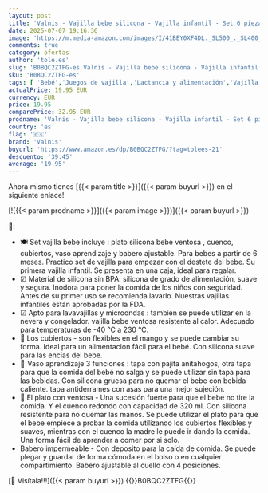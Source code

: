 ```yaml
---
layout: post
title: 'Valnis - Vajilla bebe silicona - Vajilla infantil - Set 6 piezas: Plato ventosa bebe - Cuchara bebe y tenedor - Vaso silicona bebe con pajita antiahogo - Cuenco y Babero. Libre de BPA para bebes  Rosa '
date: 2025-07-07 19:16:36
image: 'https://m.media-amazon.com/images/I/41BEY0XF4DL._SL500_._SL400_.jpg'
comments: true
category: ofertas
author: 'tole.es'
slug: 'B0BQC2ZTFG-es Valnis - Vajilla bebe silicona - Vajilla infantil - Set 6...'
sku: 'B0BQC2ZTFG-es'
tags: [ 'Bebé','Juegos de vajilla','Lactancia y alimentación','Vajilla y cubiertos','bebe','valnis','🇪🇸', ]
actualPrice: 19.95 EUR
currency: EUR
price: 19.95
comparePrice: 32.95 EUR
prodname: 'Valnis - Vajilla bebe silicona - Vajilla infantil - Set 6 piezas: Plato ventosa bebe - Cuchara bebe y tenedor - Vaso silicona bebe con pajita antiahogo - Cuenco y Babero. Libre de BPA para bebes  Rosa '
country: 'es'
flag: '🇪🇸'
brand: 'Valnis'
buyurl: 'https://www.amazon.es/dp/B0BQC2ZTFG/?tag=tolees-21'
descuento: '39.45'
average: '19.95'
---
```


Ahora mismo tienes [{{< param title >}}]({{< param buyurl >}}) en el siguiente enlace!

[![{{< param prodname >}}]({{< param image >}})]({{< param buyurl >}})

🔎:

- 🍽 Set vajilla bebe incluye : plato silicona bebe ventosa , cuenco, cubiertos, vaso aprendizaje y babero ajustable. Para bebes a partir de 6 meses. Practico set de vajilla para empezar con el destete del bebe. Su primera vajilla infantil. Se presenta en una caja, ideal para regalar.
- ☑ Material de silicona sin BPA: silicona de grado de alimentación, suave y segura. Inodora para poner la comida de los niños con seguridad. Antes de su primer uso se recomienda lavarlo. Nuestras vajillas infantiles están aprobadas por la FDA.
- ☑ Apto para lavavajillas y microondas : también se puede utilizar en la nevera y congelador. vajilla bebe ventosa resistente al calor. Adecuado para temperaturas de -40 ℃ a 230 ℃.
- 🍴 Los cubiertos - son flexibles en el mango y se puede cambiar su forma. Ideal para un alimentacion fácil para el bebé. Con silicona suave para las encías del bebe.
- 🥤  Vaso aprendizaje 3 funciones : tapa con pajita anitahogos, otra tapa para que la comida del bebé no salga y se puede utilizar sin tapa para las bebidas. Con silicona gruesa para no quemar el bebe con bebida caliente. tapa antiderrames con asas para una mejor sujeción.
- 🍝 El plato con ventosa - Una sucesión fuerte para que el bebe no tire la comida. Y el cuenco redondo con capacidad de 320 ml. Con silicona resistente para no quemar las manos. Se puede utilizar el plato para que el bebe empiece a probar la comida utilizando los cubiertos flexibles y suaves, mientras con el cuenco la madre le puede ir dando la comida. Una forma fácil de aprender a comer por si solo.
- Babero impermeable - Con deposito para la caída de comida. Se puede plegar y guardar de forma cómoda en el bolso o en cualquier compartimiento. Babero ajustable al cuello con 4 posiciones.

[🛒 Visítala!!!]({{< param buyurl >}})
{{<world>}}B0BQC2ZTFG{{</world>}}
